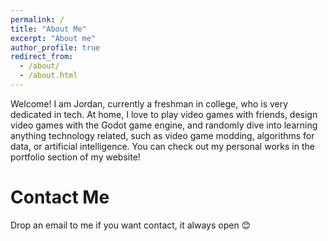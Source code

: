 ```yaml
---
permalink: /
title: "About Me"
excerpt: "About me"
author_profile: true
redirect_from: 
  - /about/
  - /about.html
---
```


Welcome! I am Jordan, currently a freshman in college, who is very dedicated in tech. At home, I love to play video games with friends, design video games with the Godot game engine, and randomly dive into learning anything technology related, such as video game modding, algorithms for data, or artificial intelligence. You can check out my personal works in the portfolio section of my website!

Contact Me
======
Drop an email to me if you want contact, it always open 😊
